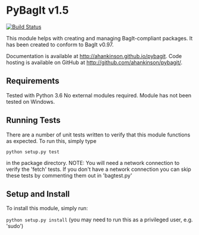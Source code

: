 # PyBagIt v1.5

[![Build Status](https://travis-ci.com/deepio/pybagit.svg?branch=master)](https://travis-ci.com/deepio/pybagit)

This module helps with creating and managing BagIt-compliant packages. It has
been created to conform to BagIt v0.97.

Documentation is available at http://ahankinson.github.io/pybagit.
Code hosting is available on GitHub at http://github.com/ahankinson/pybagit/.

## Requirements
Tested with Python 3.6
No external modules required.
Module has not been tested on Windows.


## Running Tests
There are a number of unit tests written to verify that this module functions
as expected. To run this, simply type

`python setup.py test`

in the package directory. NOTE: You will need a network connection to verify
the 'fetch' tests. If you don't have a network connection you can skip these
tests by commenting them out in 'bagtest.py'


## Setup and Install
To install this module, simply run:

`python setup.py install` (you may need to run this as a privileged user, e.g. 'sudo')
